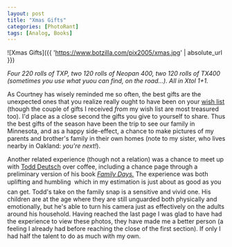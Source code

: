 ```yaml
---
layout: post
title: "Xmas Gifts"
categories: [PhotoRant]
tags: [Analog, Books]
---
```



![Xmas Gifts]({{ 'https://www.botzilla.com/pix2005/xmas.jpg' | absolute_url }})


<i>Four 220 rolls of TXP, two 120 rolls of Neopan 400, two 120 rolls of TX400 (sometimes you use what yuou can find, on the road...). All in Xtol 1+1.</i>


As Courtney has wisely reminded me so often, the best gifts are the unexpected ones that you realize really ought to have been on your <a href="http://amazon.com/gp/registry/2HRXV07WNELY3" target="_blank">wish list</a> (though the couple of gifts I received <i>from</i> my wish list are most treasured too). I'd place as a close second the gifts you give to yourself to share. Thus the best gifts of the season have been the trip to see our family in Minnesota, and as a happy side-effect, a chance to make pictures of my parents and brother's family in their own homes (note to my sister, who lives nearby in Oakland: <i>you're next!</i>).

<!--more-->
Another related experience (though not a relation) was a chance to meet up with <a href="http://www.todddeutsch.com/" target="_blank">Todd Deutsch</a> over coffee, including a chance page through a preliminary version of his book <a href="http://www.todddeutsch.com/familydays.html" target="_blank"><i>Family Days.</i></a> The experience was both uplifting and humbling &#151; which in my estimation is just about as good as you can get. Todd's take on the family snap is a sensitive and vivid one. His children are at the age where they are still unguarded both physically and emotionally, but he's able to turn his camera just as effectively on the adults around his household. Having reached the last page I was glad to have had the experience to view these photos, they have made me a better person (a feeling I already had before reaching the close of the first section). If only I had half the talent to do as much with my own.
